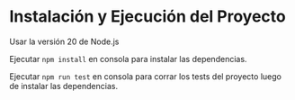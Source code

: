 # Instalación y Ejecución del Proyecto

Usar la versión 20 de Node.js

Ejecutar `npm install` en consola para instalar las dependencias.

Ejecutar `npm run test` en consola para corrar los tests del proyecto luego de instalar las dependencias.
